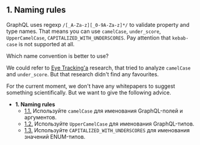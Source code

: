 ## 1. Naming rules

GraphQL uses regexp `/[_A-Za-z][_0-9A-Za-z]*/` to validate property and type names. That means you can use `camelCase`, `under_score`, `UpperCamelCase`, `CAPITALIZED_WITH_UNDERSCORES`. Pay attention that `kebab-case` is not supported at all.

Which name convention is better to use?

We could refer to [Eye Tracking'а](http://www.cs.kent.edu/~jmaletic/papers/ICPC2010-CamelCaseUnderScoreClouds.pdf) research, that tried to analyze `camelCase` and `under_score`. But that research didn't find any favourites.

For the current moment, we don't have any whitepapers to suggest something scientifically. But we want to give the following advice.

- **1. Naming rules** 
  - [1.1.](./1.1-fields-args.md) Используйте `camelCase` для именования GraphQL-полей и аргументов.
  - [1.2.](./1.2-types.md) Используйте `UpperCamelCase` для именования GraphQL-типов.
  - [1.3.](./1.3-enum.md) Используйте `CAPITALIZED_WITH_UNDERSCORES` для именования значений ENUM-типов.